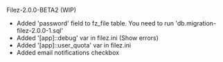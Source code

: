 

Filez-2.0.0-BETA2 (WIP)
* Added 'password' field to fz_file table. You need to run 'db.migration-filez-2.0.0-1.sql'
* Added '[app]::debug' var in filez.ini (Show errors)
* Added '[app]::user_quota' var in filez.ini
* Added email notifications checkbox


